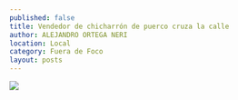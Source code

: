 ```yaml
---
published: false
title: Vendedor de chicharrón de puerco cruza la calle
author: ALEJANDRO ORTEGA NERI
location: Local
category: Fuera de Foco
layout: posts
---
```


![](http://i.imgur.com/Ww8HxSSm.jpg)
